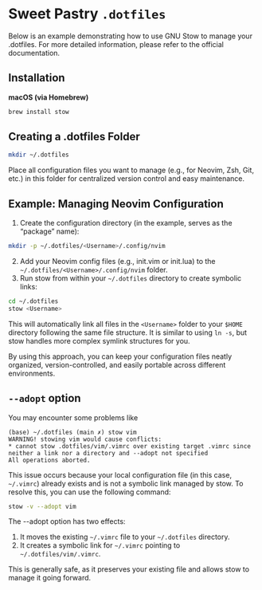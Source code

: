 # Sweet Pastry `.dotfiles`

Below is an example demonstrating how to use GNU Stow to manage your .dotfiles. For more detailed information, please refer to the official documentation.

## Installation

**macOS (via Homebrew)**
```sh
brew install stow
```
## Creating a .dotfiles Folder
```sh
mkdir ~/.dotfiles
```
Place all configuration files you want to manage (e.g., for Neovim, Zsh, Git, etc.) in this folder for centralized version control and easy maintenance.

## Example: Managing Neovim Configuration
1.	Create the configuration directory (in the example, <Username> serves as the “package” name):
```sh
mkdir -p ~/.dotfiles/<Username>/.config/nvim
```
2.	Add your Neovim config files (e.g., init.vim or init.lua) to the `~/.dotfiles/<Username>/.config/nvim` folder.
3.	Run stow from within your `~/.dotfiles` directory to create symbolic links:
```sh
cd ~/.dotfiles
stow <Username>
```
This will automatically link all files in the `<Username>` folder to your `$HOME` directory following the same file structure. It is similar to using `ln -s`, but stow handles more complex symlink structures for you.

By using this approach, you can keep your configuration files neatly organized, version-controlled, and easily portable across different environments.

## `--adopt` option
You may encounter some problems like

    (base) ~/.dotfiles (main ✗) stow vim
    WARNING! stowing vim would cause conflicts:
    * cannot stow .dotfiles/vim/.vimrc over existing target .vimrc since neither a link nor a directory and --adopt not specified
    All operations aborted.

This issue occurs because your local configuration file (in this case, `~/.vimrc`) already exists and is not a symbolic link managed by stow. To resolve this, you can use the following command:

```sh
stow -v --adopt vim
```
The --adopt option has two effects:

1.	It moves the existing `~/.vimrc` file to your `~/.dotfiles` directory.
2.	It creates a symbolic link for `~/.vimrc` pointing to `~/.dotfiles/vim/.vimrc`.

This is generally safe, as it preserves your existing file and allows stow to manage it going forward.